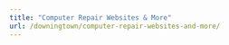```yaml
---
title: "Computer Repair Websites & More"
url: /downingtown/computer-repair-websites-and-more/
---
```

